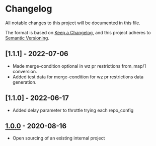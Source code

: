 # Changelog

All notable changes to this project will be documented in this file.

The format is based on [Keep a Changelog](https://keepachangelog.com/en/1.0.0/),
and this project adheres to [Semantic Versioning](https://semver.org/spec/v2.0.0.html).

## [1.1.1] - 2022-07-06

- Made merge-condition optional in wz pr restrictions from_map/1 conversion. 
- Added test data for merge-condition for wz pr restrictions data generation.

## [1.1.0] - 2022-06-17

- Added delay parameter to throttle trying each repo_config

## [1.0.0] - 2020-08-16

- Open sourcing of an existing internal project

<!-- Markdown link dfn's -->
[unreleased]: https://github.com/klarna-incubator/bec/compare/v1.0.0...HEAD
[1.0.0]: https://github.com/klarna-incubator/bec/releases/tag/1.0.0
